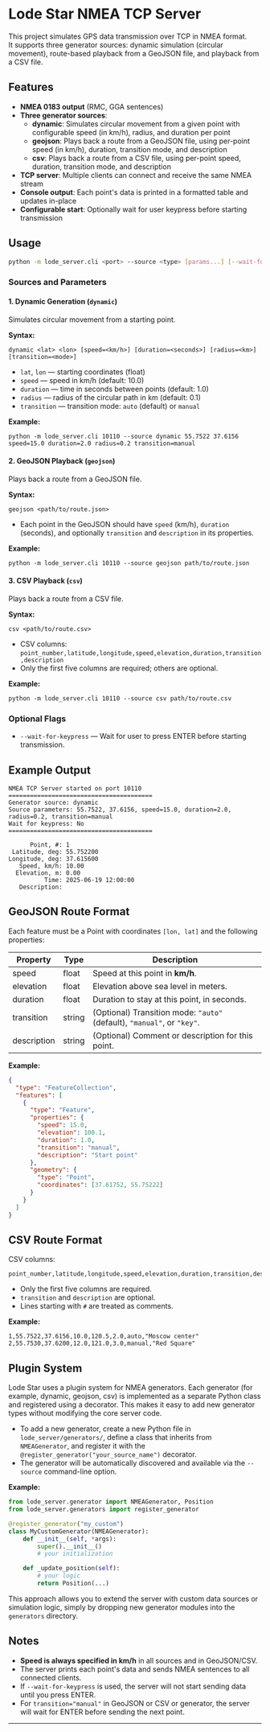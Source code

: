 # Lode Star NMEA TCP Server

This project simulates GPS data transmission over TCP in NMEA format.  
It supports three generator sources: dynamic simulation (circular movement), route-based playback from a GeoJSON file, and playback from a CSV file.

## Features

- **NMEA 0183 output** (RMC, GGA sentences)
- **Three generator sources**:
  - **dynamic**: Simulates circular movement from a given point with configurable speed (in km/h), radius, and duration per point
  - **geojson**: Plays back a route from a GeoJSON file, using per-point speed (in km/h), duration, transition mode, and description
  - **csv**: Plays back a route from a CSV file, using per-point speed, duration, transition mode, and description
- **TCP server**: Multiple clients can connect and receive the same NMEA stream
- **Console output**: Each point's data is printed in a formatted table and updates in-place
- **Configurable start**: Optionally wait for user keypress before starting transmission

## Usage

```sh
python -m lode_server.cli <port> --source <type> [params...] [--wait-for-keypress]
```

### Sources and Parameters

#### 1. Dynamic Generation (`dynamic`)

Simulates circular movement from a starting point.

**Syntax:**
```
dynamic <lat> <lon> [speed=<km/h>] [duration=<seconds>] [radius=<km>] [transition=<mode>]
```

- `lat`, `lon` — starting coordinates (float)
- `speed` — speed in km/h (default: 10.0)
- `duration` — time in seconds between points (default: 1.0)
- `radius` — radius of the circular path in km (default: 0.1)
- `transition` — transition mode: `auto` (default) or `manual`

**Example:**
```
python -m lode_server.cli 10110 --source dynamic 55.7522 37.6156 speed=15.0 duration=2.0 radius=0.2 transition=manual
```

#### 2. GeoJSON Playback (`geojson`)

Plays back a route from a GeoJSON file.

**Syntax:**
```
geojson <path/to/route.json>
```

- Each point in the GeoJSON should have `speed` (km/h), `duration` (seconds), and optionally `transition` and `description` in its properties.

**Example:**
```
python -m lode_server.cli 10110 --source geojson path/to/route.json
```

#### 3. CSV Playback (`csv`)

Plays back a route from a CSV file.

**Syntax:**
```
csv <path/to/route.csv>
```

- CSV columns: `point_number,latitude,longitude,speed,elevation,duration,transition,description`
- Only the first five columns are required; others are optional.

**Example:**
```
python -m lode_server.cli 10110 --source csv path/to/route.csv
```

### Optional Flags

- `--wait-for-keypress` — Wait for user to press ENTER before starting transmission.

## Example Output

```
NMEA TCP Server started on port 10110
========================================
Generator source: dynamic
Source parameters: 55.7522, 37.6156, speed=15.0, duration=2.0, radius=0.2, transition=manual
Wait for keypress: No
========================================

      Point, #:	1
 Latitude, deg:	55.752200   
Longitude, deg:	37.615600   
   Speed, km/h:	10.00       
  Elevation, m:	0.00        
          Time:	2025-06-19 12:00:00
   Description:	
```

## GeoJSON Route Format

Each feature must be a Point with coordinates `[lon, lat]` and the following properties:

| Property     | Type    | Description                                                                 |
|--------------|---------|-----------------------------------------------------------------------------|
| speed        | float   | Speed at this point in **km/h**.                                            |
| elevation    | float   | Elevation above sea level in meters.                                        |
| duration     | float   | Duration to stay at this point, in seconds.                                 |
| transition   | string  | (Optional) Transition mode: `"auto"` (default), `"manual"`, or `"key"`.     |
| description  | string  | (Optional) Comment or description for this point.                           |

**Example:**
```json
{
  "type": "FeatureCollection",
  "features": [
    {
      "type": "Feature",
      "properties": {
        "speed": 15.0,
        "elevation": 100.1,
        "duration": 1.0,
        "transition": "manual",
        "description": "Start point"
      },
      "geometry": {
        "type": "Point",
        "coordinates": [37.61752, 55.75222]
      }
    }
  ]
}
```

## CSV Route Format

CSV columns:

```
point_number,latitude,longitude,speed,elevation,duration,transition,description
```

- Only the first five columns are required.
- `transition` and `description` are optional.
- Lines starting with `#` are treated as comments.

**Example:**
```
1,55.7522,37.6156,10.0,120.5,2.0,auto,"Moscow center"
2,55.7530,37.6200,12.0,121.0,3.0,manual,"Red Square"
```

## Plugin System

Lode Star uses a plugin system for NMEA generators. Each generator (for example, dynamic, geojson, csv) is implemented as a separate Python class and registered using a decorator. This makes it easy to add new generator types without modifying the core server code.

- To add a new generator, create a new Python file in `lode_server/generators/`, define a class that inherits from `NMEAGenerator`, and register it with the `@register_generator("your_source_name")` decorator.
- The generator will be automatically discovered and available via the `--source` command-line option.

**Example:**
```python
from lode_server.generator import NMEAGenerator, Position
from lode_server.generators import register_generator

@register_generator("my_custom")
class MyCustomGenerator(NMEAGenerator):
    def __init__(self, *args):
        super().__init__()
        # your initialization

    def _update_position(self):
        # your logic
        return Position(...)
```

This approach allows you to extend the server with custom data sources or simulation logic, simply by dropping new generator modules into the `generators` directory.

## Notes

- **Speed is always specified in km/h** in all sources and in GeoJSON/CSV.
- The server prints each point's data and sends NMEA sentences to all connected clients.
- If `--wait-for-keypress` is used, the server will not start sending data until you press ENTER.
- For `transition="manual"` in GeoJSON or CSV or generator, the server will wait for ENTER before sending the next point.

---

